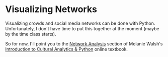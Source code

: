 # Visualizing Networks

Visualizing crowds and social media networks can be done with Python. Unfortunately, I don't have time to put this together at the moment (maybe by the time class starts).

So for now, I'll point you to the [Network Analysis](https://melaniewalsh.github.io/Intro-Cultural-Analytics/06-Network-Analysis/00-Network-Analysis.html) section of Melanie Walsh's [Introduction to Cultural Analytics & Python](https://melaniewalsh.github.io/Intro-Cultural-Analytics) online textbook.

